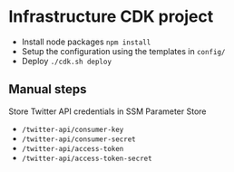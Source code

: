 # Infrastructure CDK project

- Install node packages `npm install`
- Setup the configuration using the templates in `config/`
- Deploy `./cdk.sh deploy`

## Manual steps

Store Twitter API credentials in SSM Parameter Store

- `/twitter-api/consumer-key`
- `/twitter-api/consumer-secret`
- `/twitter-api/access-token`
- `/twitter-api/access-token-secret`